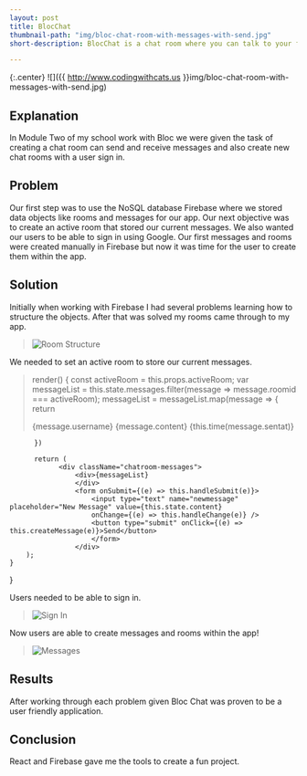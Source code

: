 ```yaml
---
layout: post
title: BlocChat
thumbnail-path: "img/bloc-chat-room-with-messages-with-send.jpg"
short-description: BlocChat is a chat room where you can talk to your friends.

---
```


{:.center}
![]({{ http://www.codingwithcats.us }}img/bloc-chat-room-with-messages-with-send.jpg)

## Explanation

In Module Two of my school work with Bloc we were given the task of creating a chat room can send and receive messages and also create new chat rooms with a user sign in.
## Problem

Our first step was to use the NoSQL database Firebase where we stored data objects like rooms and messages for our app. Our next objective was to create an active room that stored our current messages. We also wanted our users to be able to sign in using Google. Our first messages and rooms were created manually in Firebase but now it was time for the user to create them within the app.

## Solution

Initially when working with Firebase I had several problems learning how to structure the objects. After that was solved my rooms came through to my app.
>![Room Structure](https://i.imgur.com/kayoyGX.png "Room Structure")

We needed to set an active room to store our current messages.
>render() {
          const activeRoom = this.props.activeRoom;
          var messageList = this.state.messages.filter(message => message.roomid === activeRoom);
          messageList = messageList.map(message => {
            return <div className="current-message" key={message.key}>{message.username} {message.content} {this.time(message.sentat)} </div>

          })

          return (
                <div className="chatroom-messages">
                    <div>{messageList}
                    </div>
                    <form onSubmit={(e) => this.handleSubmit(e)}>
                        <input type="text" name="newmessage" placeholder="New Message" value={this.state.content}
                        onChange={(e) => this.handleChange(e)} />
                        <button type="submit" onClick={(e) => this.createMessage(e)}>Send</button>
                        </form>
                    </div>
        );
    }
}


Users needed to be able to sign in.
>![Sign In](https://i.imgur.com/aSgkbGo.png "Sign In")


Now users are able to create messages and rooms within the app!
>![Messages](https://i.imgur.com/EPZBpdY.png "Messages")

## Results
After working through each problem given Bloc Chat was proven to be a user friendly application.

## Conclusion
React and Firebase gave me the tools to create a fun project.
